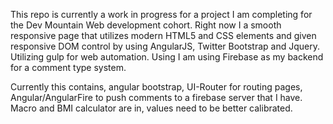 This repo is currently a work in progress for a project I am completing for the Dev Mountain Web development cohort. Right now I a smooth responsive page that utilizes modern HTML5 and CSS elements and given responsive DOM control by using AngularJS, Twitter Bootstrap and Jquery. Utilizing gulp for web automation. Using I am using Firebase as my backend for a comment type system. 

Currently this contains, angular bootstrap, UI-Router for routing pages, Angular/AngularFire to push comments to a firebase server that I have. Macro and BMI calculator are in, values need to be better calibrated. 
